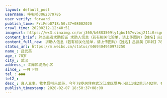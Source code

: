 ```yaml
---
layout: default_post
username: 哆啦哆3062379785
user_verify: forward
publish_time: FriFeb0718:50:37+08002020
crawl_time: 20200212-12:40:51
imageurl: https://wx3.sinaimg.cn/orj360/b6883509ly1gbo167vvbxj211i0rsgqn.jpg,https://wx4.sinaimg.cn/orj360/b6883509ly1gbo1686qvnj20u0140ad9.jpg
content_brief: 肺炎患者求助超话 求助人信息（若有相关化验单，请上传图片）【姓名】吕武英【年龄】78岁【所在城市】武汉【所在小区、社区】江岸区堤角小区【患病时间】一月下旬【联系方式】●●●【其他紧急联系人】【病情描述】真人真事。我老妈叫吕武英，今年78岁居住在武汉江岸区堤角小区11栋2 ...全文
content_full_raw: 求助人信息（若有相关化验单，请上传图片）【姓名】吕武英【年龄】78岁【所在城市】武汉【所在小区、社区】江岸区堤角小区【患病时间】一月下旬【联系方式】●●●【其他紧急联系人】【病情描述】真人真事。我老妈叫吕武英，今年78岁居住在武汉江岸区堤角小区11栋2单元402室，在家高烧10多天，五六天前就去了医院，拍了CT左肺以明显发白，直到4号才确诊是新冠状病毒，去了医院没有床铺收留她，120没人接，市长热线说居委会安排，但是居委会说医院没床铺安置不了，现在情况越来越严重，现在呼吸困难，人相当难受，吃不了东西。再不治疗的话就坚持不下去了！求大家帮我想想办法，救救我老妈🙏🙏🙏联系方式●●●
status_url: https://m.weibo.cn/status/4469404940973250
name_: 吕武英
age_: 78岁
city_: 武汉
address_: 江岸区堤角小区
since_: 一月下旬
tel_: ●●●
tel2_: 
desc_: 真人真事。我老妈叫吕武英，今年78岁居住在武汉江岸区堤角小区11栋2单元402室，在家高烧10多天，五六天前就去了医院，拍了CT左肺以明显发白，直到4号才确诊是新冠状病毒，去了医院没有床铺收留她，120没人接，市长热线说居委会安排，但是居委会说医院没床铺安置不了，现在情况越来越严重，现在呼吸困难，人相当难受，吃不了东西。再不治疗的话就坚持不下去了！求大家帮我想想办法，救救我老妈🙏🙏🙏联系方式●●●
publish_timestamp: 2020-02-07 18:50:37+08:00
---
```

